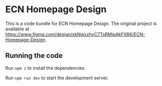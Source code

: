 
  # ECN Homepage Design

  This is a code bundle for ECN Homepage Design. The original project is available at https://www.figma.com/design/xkNwxzhvC7TsRMipAkFX66/ECN-Homepage-Design.

  ## Running the code

  Run `npm i` to install the dependencies.

  Run `npm run dev` to start the development server.
  